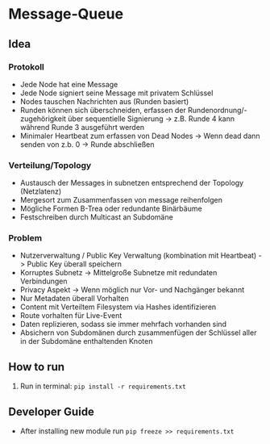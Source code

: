 # Message-Queue

## Idea

### Protokoll
  - Jede Node hat eine Message
  - Jede Node signiert seine Message mit privatem Schlüssel
  - Nodes tauschen Nachrichten aus (Runden basiert)
  - Runden können sich überschneiden, erfassen der Rundenordnung/-zugehörigkeit über sequentielle Signierung -> z.B. Runde 4 kann während Runde 3 ausgeführt werden
  - Minimaler Heartbeat zum erfassen von Dead Nodes -> Wenn dead dann senden von z.b. 0 -> Runde abschließen

### Verteilung/Topology
  - Austausch der Messages in subnetzen entsprechend der Topology (Netzlatenz)
  - Mergesort zum Zusammenfassen von message reihenfolgen
  - Mögliche Formen B-Trea oder redundante Binärbäume
  - Festschreiben durch Multicast an Subdomäne


### Problem
  - Nutzerverwaltung / Public Key Verwaltung (kombination mit Heartbeat)
  -> Public Key überall speichern
  - Korruptes Subnetz
  -> Mittelgroße Subnetze mit redundaten Verbindungen
  - Privacy Aspekt -> Wenn möglich nur Vor- und Nachgänger bekannt
  - Nur Metadaten überall Vorhalten
  - Content mit Verteiltem Filesystem via Hashes identifizieren
  - Route vorhalten für Live-Event
  - Daten replizieren, sodass sie immer mehrfach vorhanden sind
  - Absichern von Subdomänen durch zusammenfügen der Schlüssel aller in der Subdomäne enthaltenden Knoten

## How to run
  1. Run in terminal: ```pip install -r requirements.txt```

## Developer Guide
  - After installing new module run ```pip freeze >> requirements.txt``` 